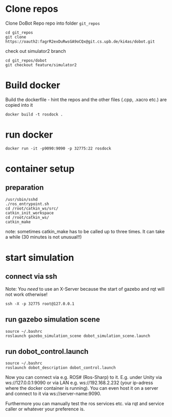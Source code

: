 # Clone repos
Clone DoBot Repo   repo into folder `git_repos`
```
cd git_repos
git clone https://oauth2:fagrR2exDuRwsGA9oCQx@git.cs.upb.de/ki4as/dobot.git 
```
check out simulator2 branch
```
cd git_repos/dobot
git checkout feature/simulator2
```
# Build docker
Build the dockerfile - hint the repos and the other files (.cpp, .xacro etc.) are copied into it

`docker build -t rosdock .`

# run docker

`docker run -it -p9090:9090 -p 32775:22 rosdock`


# container setup
## preparation
```
/usr/sbin/sshd
./ros_entrypoint.sh
cd /root/catkin_ws/src/
catkin_init_workspace
cd /root/catkin_ws/
catkin_make
```
note: sometimes catkin_make has to be called up to three times.  It can take a while (30 minutes is not unusual!!)
# start simulation
## connect via ssh
Note: You *need* to use an X-Server because the start of gazebo and rqt will not work otherwise!
```
ssh -X -p 32775 root@127.0.0.1 
```
## run gazebo simulation scene
```
source ~/.bashrc
roslaunch gazebo_simulation_scene dobot_simulation_scene.launch
```
## run dobot_control.launch
```
source ~/.bashrc
roslaunch dobot_description dobot_control.launch
```

Now you can connect via e.g. ROS# (Ros-Sharp) to it. E.g. under Unity via ws://127.0.0.1:9090 or via LAN e.g. ws://192.168.2.232 (your ip-adress where the docker container is running). You can even host it on a server and connect to it via ws://server-name:9090.

Furthermore you can manually test the ros services etc. via rqt and service caller or whatever your preference is.